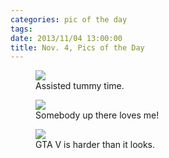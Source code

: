 ```yaml
---
categories: pic of the day
tags: 
date: 2013/11/04 13:00:00
title: Nov. 4, Pics of the Day
---
```

<figure>
<img src="/img/2013/11/04/img_5513_medium.jpg" />
<figcaption>Assisted tummy time.</figcaption>
</figure>

<figure>
<img src="/img/2013/11/04/img_5483_medium.jpg" />
<figcaption>Somebody up there loves me!</figcaption>
</figure>

<figure>
<img src="/img/2013/11/04/img_5515_medium.jpg" />
<figcaption>GTA V is harder than it looks.</figcaption>
</figure>

